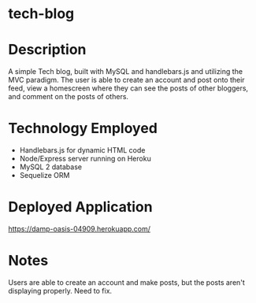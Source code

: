 # tech-blog

# Description

A simple Tech blog, built with MySQL and handlebars.js and utilizing the MVC paradigm. The user is able to create an account and post onto their feed, view a homescreen where they can see the posts of other bloggers, and comment on the posts of others.

# Technology Employed

- Handlebars.js for dynamic HTML code
- Node/Express server running on Heroku
- MySQL 2 database
- Sequelize ORM

# Deployed Application

https://damp-oasis-04909.herokuapp.com/

# Notes

Users are able to create an account and make posts, but the posts aren't displaying properly. Need to fix.